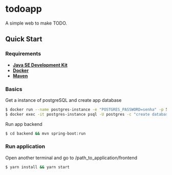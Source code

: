 # todoapp
A simple web to make TODO. 

## Quick Start

### Requirements

- [__Java SE Development Kit__](https://www.oracle.com/java/technologies/javase-jdk11-downloads.html)
- [__Docker__](https://docs.docker.com/install/linux/docker-ce/ubuntu/)
- [__Maven__](http://maven.apache.org/download.cgi/)

### Basics

Get a instance of postgreSQL and create app database

```sh
$ docker run --name postgres-instance -e "POSTGRES_PASSWORD=senha" -p 5432:5432 -v ~/todo-app/postgres:/var/lib/postgresql/data -d postgres
$ docker exec -it postgres-instance psql -U postgres -c "create database todoapp"
```

Run app backend

```sh
$ cd backend && mvn spring-boot:run
```

### Run application

Open another terminal and go to /path_to_application/frontend

```sh
$ yarn install && yarn start
```

